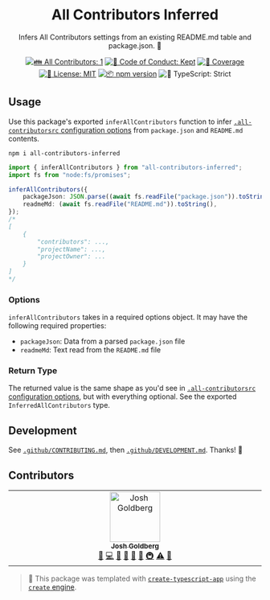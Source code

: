 <h1 align="center">All Contributors Inferred</h1>

<p align="center">Infers All Contributors settings from an existing README.md table and package.json. 🔄</p>

<p align="center">
	<!-- prettier-ignore-start -->
	<!-- ALL-CONTRIBUTORS-BADGE:START - Do not remove or modify this section -->
	<a href="#contributors" target="_blank"><img alt="👪 All Contributors: 1" src="https://img.shields.io/badge/%F0%9F%91%AA_all_contributors-1-21bb42.svg" /></a>
<!-- ALL-CONTRIBUTORS-BADGE:END -->
	<!-- prettier-ignore-end -->
	<a href="https://github.com/JoshuaKGoldberg/all-contributors-inferred/blob/main/.github/CODE_OF_CONDUCT.md" target="_blank"><img alt="🤝 Code of Conduct: Kept" src="https://img.shields.io/badge/%F0%9F%A4%9D_code_of_conduct-kept-21bb42" /></a>
	<a href="https://codecov.io/gh/JoshuaKGoldberg/all-contributors-inferred" target="_blank"><img alt="🧪 Coverage" src="https://img.shields.io/codecov/c/github/JoshuaKGoldberg/all-contributors-inferred?label=%F0%9F%A7%AA%20coverage" /></a>
	<a href="https://github.com/JoshuaKGoldberg/all-contributors-inferred/blob/main/LICENSE.md" target="_blank"><img alt="📝 License: MIT" src="https://img.shields.io/badge/%F0%9F%93%9D_license-MIT-21bb42.svg"></a>
	<a href="http://npmjs.com/package/all-contributors-inferred"><img alt="📦 npm version" src="https://img.shields.io/npm/v/all-contributors-inferred?color=21bb42&label=%F0%9F%93%A6%20npm" /></a>
	<img alt="💪 TypeScript: Strict" src="https://img.shields.io/badge/%F0%9F%92%AA_typescript-strict-21bb42.svg" />
</p>

## Usage

Use this package's exported `inferAllContributors` function to infer [`.all-contributorsrc` configuration options](https://allcontributors.org/docs/en/bot/configuration) from `package.json` and `README.md` contents.

```shell
npm i all-contributors-inferred
```

```ts
import { inferAllContributors } from "all-contributors-inferred";
import fs from "node:fs/promises";

inferAllContributors({
	packageJson: JSON.parse((await fs.readFile("package.json")).toString()),
	readmeMd: (await fs.readFile("README.md")).toString(),
});
/*
[
	{
		"contributors": ...,
		"projectName": ...,
		"projectOwner": ...
	}
]
*/
```

### Options

`inferAllContributors` takes in a required options object.
It may have the following required properties:

- `packageJson`: Data from a parsed `package.json` file
- `readmeMd`: Text read from the `README.md` file

### Return Type

The returned value is the same shape as you'd see in [`.all-contributorsrc` configuration options](https://allcontributors.org/docs/en/bot/configuration), but with everything optional.
See the exported `InferredAllContributors` type.

## Development

See [`.github/CONTRIBUTING.md`](./.github/CONTRIBUTING.md), then [`.github/DEVELOPMENT.md`](./.github/DEVELOPMENT.md).
Thanks! 💖

## Contributors

<!-- spellchecker: disable -->
<!-- ALL-CONTRIBUTORS-LIST:START - Do not remove or modify this section -->
<!-- prettier-ignore-start -->
<!-- markdownlint-disable -->
<table>
  <tbody>
    <tr>
      <td align="center" valign="top" width="14.28%"><a href="http://www.joshuakgoldberg.com"><img src="https://avatars.githubusercontent.com/u/3335181?v=4?s=100" width="100px;" alt="Josh Goldberg"/><br /><sub><b>Josh Goldberg</b></sub></a><br /><a href="https://github.com/JoshuaKGoldberg/all-contributors-inferred/issues?q=author%3AJoshuaKGoldberg" title="Bug reports">🐛</a> <a href="https://github.com/JoshuaKGoldberg/all-contributors-inferred/commits?author=JoshuaKGoldberg" title="Code">💻</a> <a href="#maintenance-JoshuaKGoldberg" title="Maintenance">🚧</a> <a href="https://github.com/JoshuaKGoldberg/all-contributors-inferred/pulls?q=is%3Apr+reviewed-by%3AJoshuaKGoldberg" title="Reviewed Pull Requests">👀</a> <a href="#tool-JoshuaKGoldberg" title="Tools">🔧</a> <a href="https://github.com/JoshuaKGoldberg/all-contributors-inferred/commits?author=JoshuaKGoldberg" title="Documentation">📖</a> <a href="#infra-JoshuaKGoldberg" title="Infrastructure (Hosting, Build-Tools, etc)">🚇</a> <a href="https://github.com/JoshuaKGoldberg/all-contributors-inferred/commits?author=JoshuaKGoldberg" title="Tests">⚠️</a> <a href="#ideas-JoshuaKGoldberg" title="Ideas, Planning, & Feedback">🤔</a></td>
    </tr>
  </tbody>
</table>

<!-- markdownlint-restore -->
<!-- prettier-ignore-end -->

<!-- ALL-CONTRIBUTORS-LIST:END -->
<!-- spellchecker: enable -->

<!-- You can remove this notice if you don't want it 🙂 no worries! -->

> 💝 This package was templated with [`create-typescript-app`](https://github.com/JoshuaKGoldberg/create-typescript-app) using the [`create` engine](https://github.com/JoshuaKGoldberg/create).

